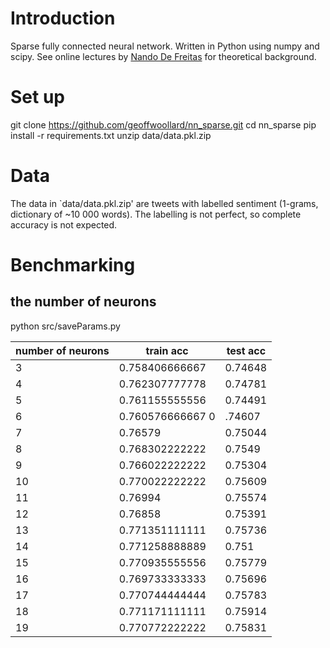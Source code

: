 # Introduction
Sparse fully connected neural network. Written in Python using numpy and scipy. See online lectures by [Nando De Freitas](http://www.cs.ubc.ca/~nando/340-2012/index.php) for theoretical background.

# Set up
git clone https://github.com/geoffwoollard/nn_sparse.git
cd nn_sparse
pip install -r requirements.txt
unzip data/data.pkl.zip

# Data
The data in `data/data.pkl.zip' are tweets with labelled sentiment (1-grams, dictionary of ~10 000 words). The labelling is not perfect, so complete accuracy is not expected.

# Benchmarking
## the number of neurons
python src/saveParams.py

|number of neurons|train acc|test acc|
|-|-|-|
|3 |0.758406666667 |0.74648|
|4 |0.762307777778 |0.74781|
|5 |0.761155555556 |0.74491|
|6| 0.760576666667 0|.74607|
|7| 0.76579 |0.75044|
|8| 0.768302222222 |0.7549|
|9| 0.766022222222 |0.75304|
|10| 0.770022222222 |0.75609|
|11| 0.76994 |0.75574|
|12| 0.76858 |0.75391|
|13| 0.771351111111 |0.75736|
|14| 0.771258888889 |0.751|
|15| 0.770935555556 |0.75779|
|16| 0.769733333333 |0.75696|
|17| 0.770744444444 |0.75783|
|18| 0.771171111111 |0.75914|
|19| 0.770772222222 |0.75831|
